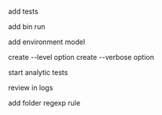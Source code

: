 add tests

add bin run

add environment model

create --level option
create --verbose option

start analytic tests

review in logs

add folder regexp rule
